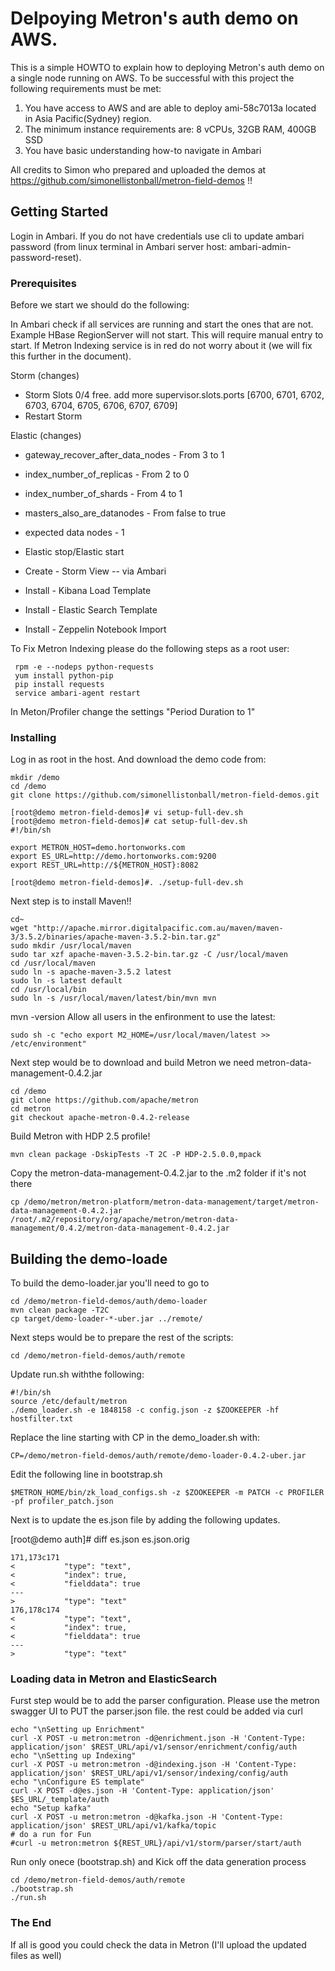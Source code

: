 # Delpoying Metron's auth demo on AWS.

This is a simple HOWTO to explain how to deploying Metron's auth demo on a single node running on AWS. To be successful with this project the following requirements must be met:

1. You have access to AWS and are able to deploy ami-58c7013a located in Asia Pacific(Sydney) region.
2. The minimum instance requirements are: 8 vCPUs, 32GB RAM, 400GB SSD
3. You have basic understanding how-to navigate in Ambari

All credits to Simon who prepared and uploaded the demos at  https://github.com/simonellistonball/metron-field-demos !!

## Getting Started

Login in Ambari. If you do not have credentials use cli to update ambari password (from linux terminal in Ambari server host:
ambari-admin-password-reset).

### Prerequisites

Before we start we should do the following:

In Ambari check if all services are running and start the ones that are not. Example HBase RegionServer will not start. This will require manual entry to start. If Metron Indexing service is in red do not worry about it (we will fix this further in the document).

Storm (changes)

* Storm Slots 0/4 free. add more supervisor.slots.ports [6700, 6701, 6702, 6703, 6704,  6705,  6706,  6707,  6709]
* Restart Storm

Elastic (changes)

* gateway_recover_after_data_nodes -  From 3 to 1
* index_number_of_replicas - From 2 to 0
* index_number_of_shards - From 4 to 1
* masters_also_are_datanodes - From false to true
* expected data nodes - 1
* Elastic stop/Elastic start

* Create - Storm View -- via Ambari
* Install - Kibana Load Template
* Install - Elastic Search Template 
* Install - Zeppelin Notebook Import

To Fix Metron Indexing please do the following steps as a root user:

```
 rpm -e --nodeps python-requests
 yum install python-pip
 pip install requests
 service ambari-agent restart

```
In Meton/Profiler change the settings "Period Duration to 1"

### Installing

Log in as root in the host. And download the demo code from:

```
mkdir /demo
cd /demo
git clone https://github.com/simonellistonball/metron-field-demos.git
```

```
[root@demo metron-field-demos]# vi setup-full-dev.sh
[root@demo metron-field-demos]# cat setup-full-dev.sh
#!/bin/sh

export METRON_HOST=demo.hortonworks.com
export ES_URL=http://demo.hortonworks.com:9200
export REST_URL=http://${METRON_HOST}:8082

```

```
[root@demo metron-field-demos]#. ./setup-full-dev.sh

```

Next step is to install Maven!!

```
cd~
wget "http://apache.mirror.digitalpacific.com.au/maven/maven-3/3.5.2/binaries/apache-maven-3.5.2-bin.tar.gz"
sudo mkdir /usr/local/maven
sudo tar xzf apache-maven-3.5.2-bin.tar.gz -C /usr/local/maven
cd /usr/local/maven
sudo ln -s apache-maven-3.5.2 latest
sudo ln -s latest default
cd /usr/local/bin
sudo ln -s /usr/local/maven/latest/bin/mvn mvn
```
mvn -version
Allow all users in the enfironment to use the latest:
```
sudo sh -c "echo export M2_HOME=/usr/local/maven/latest >> /etc/environment"
```

Next step would be to download and build Metron we need metron-data-management-0.4.2.jar

```
cd /demo
git clone https://github.com/apache/metron
cd metron
git checkout apache-metron-0.4.2-release
```

Build Metron with HDP 2.5 profile!
```
mvn clean package -DskipTests -T 2C -P HDP-2.5.0.0,mpack
```

Copy the metron-data-management-0.4.2.jar to the .m2 folder if it's not there

```
cp /demo/metron/metron-platform/metron-data-management/target/metron-data-management-0.4.2.jar /root/.m2/repository/org/apache/metron/metron-data-management/0.4.2/metron-data-management-0.4.2.jar
```

## Building the demo-loade

To build the demo-loader.jar you'll need to go to

```
cd /demo/metron-field-demos/auth/demo-loader
mvn clean package -T2C
cp target/demo-loader-*-uber.jar ../remote/
```

Next steps would be to prepare the rest of the scripts:

```
cd /demo/metron-field-demos/auth/remote
```

Update run.sh withthe following:
```
#!/bin/sh
source /etc/default/metron
./demo_loader.sh -e 1848158 -c config.json -z $ZOOKEEPER -hf hostfilter.txt
```

Replace the line starting with CP in the demo_loader.sh with:
```
CP=/demo/metron-field-demos/auth/remote/demo-loader-0.4.2-uber.jar
```

Edit the following line in bootstrap.sh 
```
$METRON_HOME/bin/zk_load_configs.sh -z $ZOOKEEPER -m PATCH -c PROFILER -pf profiler_patch.json
```

Next is to update the es.json file by adding the following updates. 

[root@demo auth]# diff es.json es.json.orig
```
171,173c171
<           "type": "text",
<           "index": true,
<           "fielddata": true
---
>           "type": "text"
176,178c174
<           "type": "text",
<           "index": true,
<           "fielddata": true
---
>           "type": "text"
```

### Loading data in Metron and ElasticSearch

Furst step would be to add the parser configuration. Please use the metron swagger UI to PUT the parser.json file.
the rest could be added via curl

```
echo "\nSetting up Enrichment"
curl -X POST -u metron:metron -d@enrichment.json -H 'Content-Type: application/json' $REST_URL/api/v1/sensor/enrichment/config/auth
echo "\nSetting up Indexing"
curl -X POST -u metron:metron -d@indexing.json -H 'Content-Type: application/json' $REST_URL/api/v1/sensor/indexing/config/auth
echo "\nConfigure ES template"
curl -X POST -d@es.json -H 'Content-Type: application/json' $ES_URL/_template/auth
echo "Setup kafka"
curl -X POST -u metron:metron -d@kafka.json -H 'Content-Type: application/json' $REST_URL/api/v1/kafka/topic
# do a run for Fun
#curl -u metron:metron ${REST_URL}/api/v1/storm/parser/start/auth
```

Run only onece (bootstrap.sh) and Kick off the data generation process

```
cd /demo/metron-field-demos/auth/remote
./bootstrap.sh
./run.sh
```

### The End

If all is good you could check the data in Metron (I'll upload the updated files as well)

